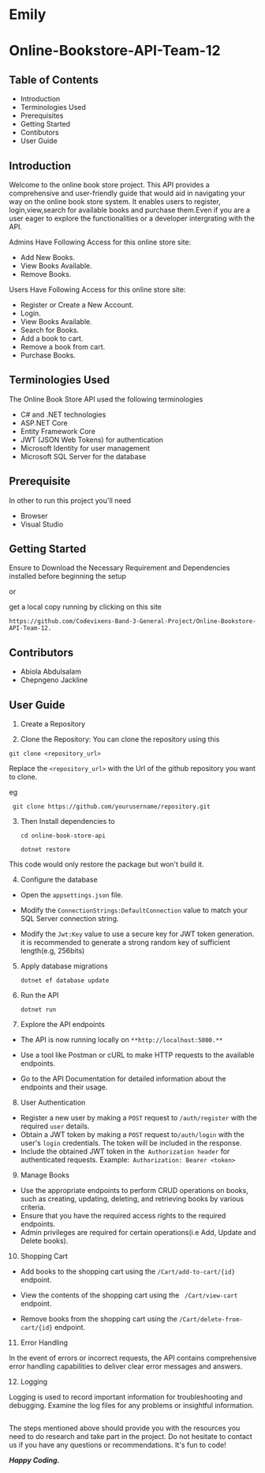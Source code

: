 # Emily

# Online-Bookstore-API-Team-12

## Table of Contents

- Introduction
- Terminologies Used
- Prerequisites
- Getting Started
- Contibutors
- User Guide

## Introduction

Welcome to the online book store project. This API provides a comprehensive and user-friendly guide that would aid in navigating your way on the online book store system. It enables users to register, login,view,search for available books and purchase them.Even if you are a user eager to explore the functionalities or a developer intergrating with the API.

Admins Have Following Access for this online store site:

- Add New Books.
- View Books Available.
- Remove Books.

Users Have Following Access for this online store site:

- Register or Create a New Account.
- Login.
- View Books Available.
- Search for Books.
- Add a book to cart.
- Remove a book from cart.
- Purchase Books.

## Terminologies Used

The Online Book Store API used the following terminologies

- C# and .NET technologies
- ASP.NET Core
- Entity Framework Core
- JWT (JSON Web Tokens) for authentication
- Microsoft Identity for user management
- Microsoft SQL Server for the database

## Prerequisite

In other to run this project you'll need

- Browser
- Visual Studio

## Getting Started

Ensure to Download the Necessary Requirement and Dependencies installed before beginning the setup

or

get a local copy running by clicking on this site

`https://github.com/Codevixens-Band-3-General-Project/Online-Bookstore-API-Team-12.`

## Contributors

- Abiola Abdulsalam
- Chepngeno Jackline

## User Guide

1. Create a Repository

2. Clone the Repository:
   You can clone the repository using this

`git clone <repository_url> `

Replace the `<repository_url>` with the Url of the github repository you want to clone.

eg

` git clone https://github.com/yourusername/repository.git`

3. Then Install dependencies to

   `cd online-book-store-api`

   `dotnet restore`

This code would only restore the package but won't build it.

4. Configure the database

- Open the `appsettings.json` file.

- Modify the `ConnectionStrings:DefaultConnection` value to match your SQL Server connection string.

- Modify the `Jwt:Key` value to use a secure key for JWT token generation. it is recommended to generate a strong random key of sufficient length(e.g, 256bits)

5. Apply database migrations

   `dotnet ef database update`

6. Run the API

   `dotnet run`

7. Explore the API endpoints

- The API is now running locally on `**http://localhost:5000.**`

- Use a tool like Postman or cURL to make HTTP requests to the available endpoints.

- Go to the API Documentation for detailed information about the endpoints and their usage.

8. User Authentication

- Register a new user by making a `POST` request to `/auth/register` with the required `user` details.
- Obtain a JWT token by making a `POST` request to`/auth/login` with the user's `login` credentials. The token will be included in the response.
- Include the obtained JWT token in the` Authorization header` for authenticated requests. Example:` Authorization: Bearer <token>`

9. Manage Books

- Use the appropriate endpoints to perform CRUD operations on books, such as creating, updating, deleting, and retrieving books by various criteria.
- Ensure that you have the required access rights to the required endpoints.
- Admin privileges are required for certain operations(i.e Add, Update and Delete books).

10. Shopping Cart

- Add books to the shopping cart using the `/Cart/add-to-cart/{id}` endpoint.

- View the contents of the shopping cart using the ` /Cart/view-cart` endpoint.
- Remove books from the shopping cart using the `/Cart/delete-from-cart/{id}` endpoint.

11. Error Handling

In the event of errors or incorrect requests, the API contains comprehensive error handling capabilities to deliver clear error messages and answers.

12. Logging

Logging is used to record important information for troubleshooting and debugging. Examine the log files for any problems or insightful information.

##

The steps mentioned above should provide you with the resources you need to do research and take part in the project.
Do not hesitate to contact us if you have any questions or recommendations. It's fun to code!

**_Happy Coding._**
